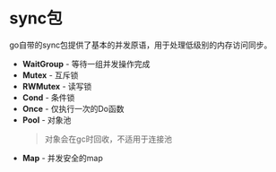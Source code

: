 # sync包

go自带的sync包提供了基本的并发原语，用于处理低级别的内存访问同步。


- **WaitGroup** - 等待一组并发操作完成
- **Mutex** - 互斥锁
- **RWMutex** - 读写锁
- **Cond** - 条件锁
- **Once** - 仅执行一次的Do函数
- **Pool** - 对象池
  > 对象会在gc时回收，不适用于连接池
- **Map** - 并发安全的map

